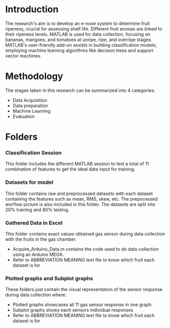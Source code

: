 # Introduction
The research's aim is to develop an e-nose system to determine fruit ripeness, crucial for assessing shelf life. Different fruit aromas are linked to their ripeness levels. MATLAB is used for data collection, 
focusing on bananas, mangoes, and tomatoes at unripe, ripe, and overripe stages. MATLAB's user-friendly add-on assists in building classification models, employing machine learning algorithms like decision 
trees and support vector machines.

# Methodology
The stages taken in this research can be summarized into 4 categories:
- Data Acquisition
- Data preparation
- Machine Learning
- Evaluation

# Folders
### Classification Session
This folder includes the different MATLAB session to test a total of 11 combination of features to get the ideal data input for training.

### Datasets for model
This folder contains raw and preprocessed datasets with each dataset containing the features such as mean, RMS, skew, etc.
The prepocessed worflow picture is also included in this folder. The datasets are split into 20% training and 80% testing.

### Gathered Data in Excel
This folder contains exact values obtained gas sensor during data collection with the fruits in the gas chamber.
- Acquire_Arduino_Data.m contains the code used to do data collection using an Arduino MEGA.
- Refer to ABBREVIATION MEANING text file to know which fruit each dataset is for

### Plotted graphs and Subplot graphs
These folders just contain the visual representation of the sensor response during data collection where:
- Plotted graphs showcases all 11 gas sensor response in one graph
- Subplot graphs shows each sensors individual responses
- Refer to ABBREVIATION MEANING text file to know which fruit each dataset is for


